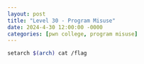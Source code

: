 ```yaml
---
layout: post
title: "Level 30 - Program Misuse"
date: 2024-4-30 12:00:00 -0000
categories: [pwn college, program misuse]
---
```

    
```bash
setarch $(arch) cat /flag
```